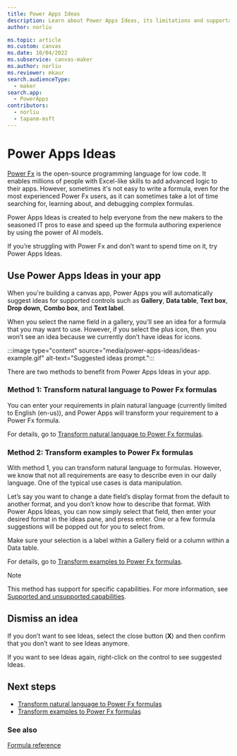 ```yaml
---
title: Power Apps Ideas
description: Learn about Power Apps Ideas, its limitations and supportability, and how to benefit from the generated formulas.
author: norliu

ms.topic: article
ms.custom: canvas
ms.date: 10/04/2022
ms.subservice: canvas-maker
ms.author: norliu
ms.reviewer: mkaur
search.audienceType: 
  - maker
search.app: 
  - PowerApps
contributors:
  - norliu
  - tapanm-msft
---
```


# Power Apps Ideas


[Power Fx](/power-platform/power-fx/overview) is the open-source programming language for low code. It enables millions of people with Excel-like skills to add advanced logic to their apps. However, sometimes it's not easy to write a formula, even for the most experienced Power Fx users, as it can sometimes take a lot of time searching for, learning about, and debugging complex formulas.

Power Apps Ideas is created to help everyone from the new makers to the seasoned IT pros to ease and speed up the formula authoring experience by using the power of AI models.

If you’re struggling with Power Fx and don’t want to spend time on it, try Power Apps Ideas.

## Use Power Apps Ideas in your app


<!-- In the next sentence, should it be "Power Apps Ideas," or just remove the "you"? --> 


When you're building a canvas app, Power Apps you will automatically suggest ideas for supported controls such as **Gallery**, **Data table**, **Text box**, **Drop down**, **Combo box**, and **Text label**. 

When you select the name field in a gallery, you'll see an idea for a formula that you may want to use. However, if you select the plus icon, then you won’t see an idea because we currently don’t have ideas for icons. 

:::image type="content" source="media/power-apps-ideas/ideas-example.gif" alt-text="Suggested ideas prompt.":::

There are two methods to benefit from Power Apps Ideas in your app.

### Method 1: Transform natural language to Power Fx formulas

You can enter your requirements in plain natural language (currently limited to English (en-us)), and Power Apps will transform your requirement to a Power Fx formula.

For details, go to [Transform natural language to Power Fx formulas](power-apps-ideas-transform.md).


### Method 2: Transform examples to Power Fx formulas

With method 1, you can transform natural language to formulas. However, we know that not all requirements are easy to describe even in our daily language. One of the typical use cases is data manipulation.

Let’s say you want to change a date field’s display format from the default to another format, and you don’t know how to describe that format. With Power Apps Ideas, you can now simply select that field, then enter your desired format in the ideas pane, and press enter. One or a few formula suggestions will be popped out for you to select from.

Make sure your selection is a label within a Gallery field or a column within a Data table.

For details, go to [Transform examples to Power Fx formulas](power-apps-ideas-train-examples.md).

> [!NOTE]
> This method has support for specific capabilities. For more information, see [Supported and unsupported capabilities](power-apps-ideas-train-examples.md#supported-and-unsupported-capabilities).

## Dismiss an idea

If you don’t want to see Ideas, select the close button (**X**) and then confirm that you don’t want to see Ideas anymore. 

If you want to see Ideas again, right-click on the control to see suggested Ideas.


## Next steps

- [Transform natural language to Power Fx formulas](power-apps-ideas-transform.md)
- [Transform examples to Power Fx formulas](power-apps-ideas-train-examples.md)

### See also

[Formula reference](formula-reference.md)

